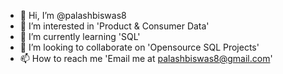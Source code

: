- 👋 Hi, I’m @palashbiswas8
- 👀 I’m interested in 'Product & Consumer Data'
- 🌱 I’m currently learning 'SQL'
- 💞️ I’m looking to collaborate on 'Opensource SQL Projects'
- 📫 How to reach me 'Email me at palashbiswas8@gmail.com'

<!---
palashbiswas8/palashbiswas8 is a ✨ special ✨ repository because its `README.md` (this file) appears on your GitHub profile.
You can click the Preview link to take a look at your changes.
--->
